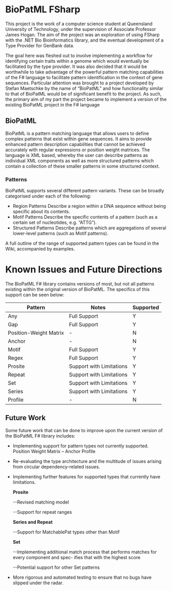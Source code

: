# BioPatML FSharp

This project is the work of a computer science student at Queensland University of Technology, under the supervision of Associate Professor James Hogan. The aim of the project was an exploration of using FSharp with the .NET Bio Bioinformatics library, and the eventual development of a Type Provider for GenBank data.

The goal here was fleshed out to involve implementing a workflow for identifying certain traits within a genome which would eventually be facilitated by the type provider. It was also decided that it would be worthwhile to take advantage of the powerful pattern matching capabilities of the F# language to facilitate pattern identification in the context of gene sequences. Particular attention was brought to a project developed by Stefan Maetschke by the name of “BioPatML” and how functionality similar to that of BioPatML would be of significant benefit to the project. As such, the primary aim of my part the project became to implement a version of the existing BioPatML project in the F# language

## BioPatML
BioPatML is a pattern matching language that allows users to define complex patterns that exist within gene sequences. It aims to provide enhanced pattern description capabilities that cannot be achieved accurately with regular expressions or position weight matrices. The language is XML based, whereby the user can describe patterns as individual XML components as well as more structured patterns which contain a collection of these smaller patterns in some structured context.

### Patterns
BioPatML supports several different pattern variants. These can be broadly categorised under each of the following:

* Region Patterns
    Describe a region within a DNA sequence without being specific about its contents.
* Motif Patterns
    Describe the specific contents of a pattern (such as a certain set of nucleotides, e.g. “ATTG”).
* Structured Patterns
    Describe patterns which are aggregations of several lower-level patterns (such as Motif patterns).
    
A full outline of the range of supported pattern types can be found in the Wiki, accompanied by examples.

# Known Issues and Future Directions
The BioPatML F# library contains versions of most, but not all patterns existing within the original version of BioPatML. The specifics of this support can be seen below:

| Pattern | Notes | Supported | 
| --- | --- | --- |
| Any | Full Support | Y |
| Gap | Full Support | Y | 
| Position-Weight Matrix | - | N |
| Anchor | - | N | 
| Motif | Full Support | Y | 
| Regex | Full Support | Y | 
| Prosite | Support with Limitations | Y |
| Repeat | Support with Limitations | Y |
| Set | Support with Limitations | Y | 
| Series | Support with Limitations | Y | 
| Profile | - | N | 

## Future Work 

Some future work that can be done to improve upon the current version of the BioPatML F# library includes:

* Implementing support for pattern types not currently supported.
    Position Weight Matrix – Anchor
    Profile
* Re-evaluating the type architecture and the multitude of issues arising from circular dependency-related issues.
* Implementing further features for supported types that currently have limitations.

    **Prosite**
    
    --Revised matching model
    
    --Support for repeat ranges
      
    **Series and Repeat**
    
    --Support for MatchablePat types other than Motif
    
    **Set**
    
    --Implementing additional match process that performs matches for every component and spec- ifies that with the highest score
    
    --Potential support for other Set patterns
      
* More rigorous and automated testing to ensure that no bugs have slipped under the radar.
